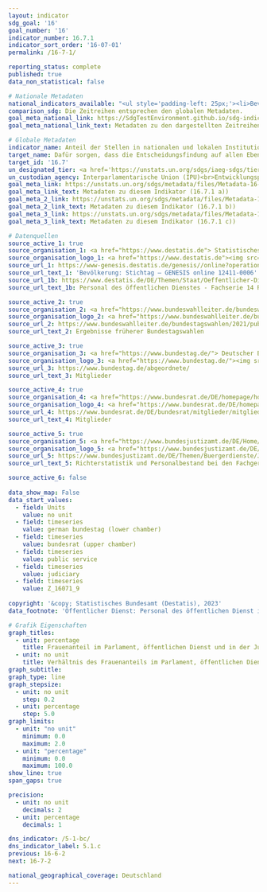 ```yaml
---
layout: indicator    
sdg_goal: '16'    
goal_number: '16'    
indicator_number: 16.7.1    
indicator_sort_order: '16-07-01'    
permalink: /16-7-1/    

reporting_status: complete    
published: true    
data_non_statistical: false    

# Nationale Metadaten    
national_indicators_available: "<ul style='padding-left: 25px;'><li>Bevölkerung im erwerbsfähigen Alter</li> <li> Deutscher Bundestag</li> <li> Bundesrat</li> <li> Öffentlicher Dienst</li> <li> Justiz</li></ul>"    
comparison_sdg: Die Zeitreihen entsprechen den globalen Metadaten.    
goal_meta_national_link: https://SdgTestEnvironment.github.io/sdg-indicators/public/Meta/16.7.1.pdf
goal_meta_national_link_text: Metadaten zu den dargestellten Zeitreihen    

# Globale Metadaten    
indicator_name: Anteil der Stellen in nationalen und lokalen Institutionen, einschließlich a) Gesetzgebungsorganen, b) des öffentlichen Dienstes und c) Rechtsprechungsorganen, im Vergleich zur nationalen Stellenverteilung, nach Geschlecht, Alter, Menschen mit Behinderungen und Bevölkerungsgruppen    
target_name: Dafür sorgen, dass die Entscheidungsfindung auf allen Ebenen bedarfsorientiert, inklusiv, partizipatorisch und repräsentativ ist    
target_id: '16.7'    
un_designated_tier: <a href='https://unstats.un.org/sdgs/iaeg-sdgs/tier-classification/' title='Klicken Sie hier um weitere Informationen zur UN-Tier-Klassifikation zu erhalten.'  target='_blank'>Tier I/II</a>    
un_custodian_agency: Interparlamentarische Union (IPU)<br>Entwicklungsprogramm der Vereinten Nationen (UNDP)    
goal_meta_link: https://unstats.un.org/sdgs/metadata/files/Metadata-16-07-01a.pdf    
goal_meta_link_text: Metadaten zu diesem Indikator (16.7.1 a))
goal_meta_2_link: https://unstats.un.org/sdgs/metadata/files/Metadata-16-07-01b.pdf
goal_meta_2_link_text: Metadaten zu diesem Indikator (16.7.1 b))
goal_meta_3_link: https://unstats.un.org/sdgs/metadata/files/Metadata-16-07-01c.pdf
goal_meta_3_link_text: Metadaten zu diesem Indikator (16.7.1 c))        

# Datenquellen
source_active_1: true
source_organisation_1: <a href="https://www.destatis.de"> Statistisches Bundesamt (Destatis) </a>
source_organisation_logo_1: <a href="https://www.destatis.de"><img src="https://g205sdgs.github.io/sdg-indicators/public/OrgImgDe/destatis.png" alt="Logo destatis" style="height:60px; width:148px"/></a>
source_url_1: https://www-genesis.destatis.de/genesis//online?operation=table&code=12411-0006
source_url_text_1: 'Bevölkerung: Stichtag – GENESIS online 12411-0006'
source_url_1b: https://www.destatis.de/DE/Themen/Staat/Oeffentlicher-Dienst/Publikationen/Downloads-Oeffentlicher-Dienst/personal-oeffentlicher-dienst-2140600207004.html
source_url_text_1b: Personal des öffentlichen Dienstes - Fachserie 14 Reihe 6

source_active_2: true
source_organisation_2: <a href="https://www.bundeswahlleiter.de/bundeswahlleiter.html"> Der Bundeswahlleiter </a>
source_organisation_logo_2: <a href="https://www.bundeswahlleiter.de/bundeswahlleiter.html"><img src="https://g205sdgs.github.io/sdg-indicators/public/OrgImgDe/bundeswahlleiter.png" alt="Logo bundeswahlleiter" style="height:60px; width:148px"/></a>
source_url_2: https://www.bundeswahlleiter.de/bundestagswahlen/2021/publikationen.html
source_url_text_2: Ergebnisse früherer Bundestagswahlen

source_active_3: true
source_organisation_3: <a href="https://www.bundestag.de/"> Deutscher Bundestag </a>
source_organisation_logo_3: <a href="https://www.bundestag.de/"><img src="https://g205sdgs.github.io/sdg-indicators/public/OrgImgDe/bt.png" alt="Logo bt" style="height:60px; width:148px"/></a>
source_url_3: https://www.bundestag.de/abgeordnete/
source_url_text_3: Mitglieder

source_active_4: true
source_organisation_4: <a href="https://www.bundesrat.de/DE/homepage/homepage-node.html"> Bundesrat </a>
source_organisation_logo_4: <a href="https://www.bundesrat.de/DE/homepage/homepage-node.html"><img src="https://g205sdgs.github.io/sdg-indicators/public/OrgImgDe/brat.png" alt="Logo brat" style="height:60px; width:148px"/></a>
source_url_4: https://www.bundesrat.de/DE/bundesrat/mitglieder/mitglieder-node.html
source_url_text_4: Mitglieder

source_active_5: true
source_organisation_5: <a href="https://www.bundesjustizamt.de/DE/Home/Home_node.html"> Bundesamt für Justiz (BfJ) </a>
source_organisation_logo_5: <a href="https://www.bundesjustizamt.de/DE/Home/Home_node.html"><img src="https://g205sdgs.github.io/sdg-indicators/public/OrgImgDe/bafj.png" alt="Logo bafj" style="height:60px; width:148px"/></a>
source_url_5: https://www.bundesjustizamt.de/DE/Themen/Buergerdienste/Justizstatistik/Personal/Personal_node.html
source_url_text_5: Richterstatistik und Personalbestand bei den Fachgerichtsbarkeiten

source_active_6: false
    
data_show_map: False    
data_start_values: 
  - field: Units
    value: no unit
  - field: timeseries
    value: german bundestag (lower chamber)
  - field: timeseries
    value: bundesrat (upper chamber)
  - field: timeseries
    value: public service
  - field: timeseries
    value: judiciary
  - field: timeseries
    value: Z_16071_9    
    
copyright: '&copy; Statistisches Bundesamt (Destatis), 2023'    
data_footnote: 'Öffentlicher Dienst: Personal des öffentlichen Dienst im Bundes- und Landesbereich; in Vollzeitäquivalenten der Beschäftigten am 30. Juni des jeweiligen Jahres.'    

# Grafik Eigenschaften    
graph_titles:
  - unit: percentage
    title: Frauenanteil im Parlament, öffentlichen Dienst und in der Justiz sowie in der Bevölkerung
  - unit: no unit
    title: Verhältnis des Frauenanteils im Parlament, öffentlichen Dienst und in der Justiz zur Bevölkerung im erwerbsfähigen Alter
graph_subtitle:     
graph_type: line
graph_stepsize: 
  - unit: no unit
    step: 0.2
  - unit: percentage
    step: 5.0    
graph_limits:
  - unit: "no unit"
    minimum: 0.0
    maximum: 2.0
  - unit: "percentage"
    minimum: 0.0
    maximum: 100.0
show_line: true
span_gaps: true

precision:
  - unit: no unit
    decimals: 2
  - unit: percentage
    decimals: 1    

dns_indicator: /5-1-bc/
dns_indicator_label: 5.1.c
previous: 16-6-2    
next: 16-7-2    

national_geographical_coverage: Deutschland    
---
```


<span></span>